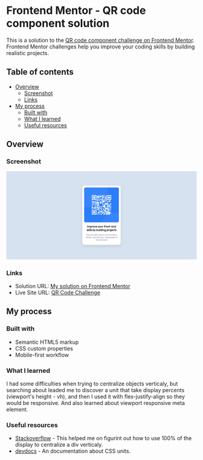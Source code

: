 # Frontend Mentor - QR code component solution

This is a solution to the [QR code component challenge on Frontend Mentor](https://www.frontendmentor.io/challenges/qr-code-component-iux_sIO_H). Frontend Mentor challenges help you improve your coding skills by building realistic projects.

## Table of contents

- [Overview](#overview)
  - [Screenshot](#screenshot)
  - [Links](#links)
- [My process](#my-process)
  - [Built with](#built-with)
  - [What I learned](#what-i-learned)
  - [Useful resources](#useful-resources)

## Overview

### Screenshot

![](screenshot.jpg)

### Links

- Solution URL: [My solution on Frontend Mentor](https://www.frontendmentor.io/challenges/qr-code-component-iux_sIO_H/hub/qr-code-challenge-css-1yvsmN_cU)
- Live Site URL: [QR Code Challenge](https://enzozaqueu.github.io/QR-code-component-challenge-hub/)

## My process

### Built with

- Semantic HTML5 markup
- CSS custom properties
- Mobile-first workflow

### What I learned

I had some difficulties when trying to  centralize objects verticaly, but searching about leaded me to discover a unit that take display percents (viewport's height - vh), and then I used it with flex-justify-align so they would be responsive. And also learned about viewport responsive meta element.

### Useful resources

- [Stackoverflow](https://stackoverflow.com/questions/1575141/how-to-make-a-div-100-height-of-the-browser-window) - This helped me on figurint out how to use 100% of the display to centralize a div verticaly.
- [devdocs](https://devdocs.io/css/css_values_and_units) - An documentation about CSS units.
